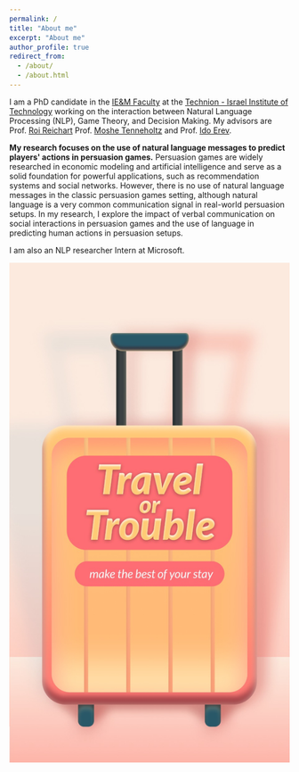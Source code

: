 ```yaml
---
permalink: /
title: "About me"
excerpt: "About me"
author_profile: true
redirect_from: 
  - /about/
  - /about.html
---
```


I am a PhD candidate in the [IE&M Faculty](https://web.iem.technion.ac.il/site/) at the [Technion - Israel Institute of Technology](https://www.technion.ac.il/) working on the interaction between Natural Language Processing (NLP), Game Theory, and Decision Making. My advisors are Prof. [Roi Reichart](https://ie.technion.ac.il/~roiri/) Prof. [Moshe Tenneholtz](https://web.iem.technion.ac.il/site/academicstaff/moshe-tennenholtz/) and Prof. [Ido Erev](https://web.iem.technion.ac.il/site/academicstaff/ido-erev/).

**My research focuses on the use of natural language messages to predict players' actions in persuasion games.** Persuasion games are widely researched in economic modeling and artificial intelligence and serve as a solid foundation for powerful applications, such as recommendation systems and social networks. However, there is no use of natural language messages in the classic persuasion games setting, although natural language is a very common communication signal in real-world persuasion setups.
In my research, I explore the impact of verbal communication on social interactions in persuasion games and the use of language in predicting human actions in persuasion setups.

I am also an NLP researcher Intern at Microsoft.

![Our game!](game_image.png "Travel or Trouble")
